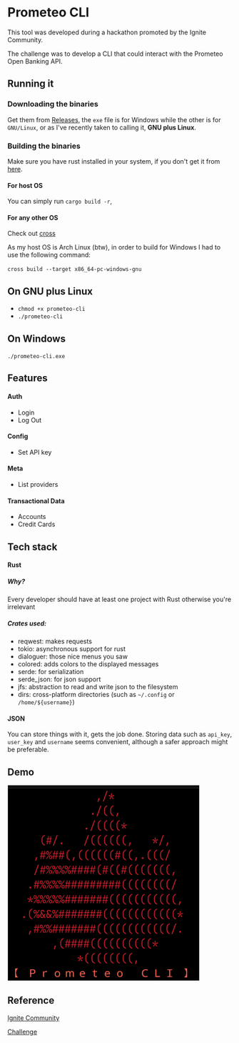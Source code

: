 # Prometeo CLI

This tool was developed during a hackathon promoted by the Ignite Community.

The challenge was to develop a CLI that could interact with the Prometeo Open Banking API.

## Running it

### Downloading the binaries

Get them from [Releases](https://github.com/system32uwu/prometeo-cli/releases/tag/1.0.0), the `exe` file is for Windows while the other is for `GNU/Linux`, or as I've recently taken to calling it, **GNU plus Linux**.

### Building the binaries

Make sure you have rust installed in your system, if you don't get it from [here](https://www.rust-lang.org/tools/install).

#### For host OS

You can simply run `cargo build -r`, 

#### For any other OS

Check out [cross](https://github.com/cross-rs/cross)

As my host OS is Arch Linux (btw), in order to build for Windows I had to use the following command:

`cross build --target x86_64-pc-windows-gnu`

## On GNU plus Linux

- `chmod +x prometeo-cli`
- `./prometeo-cli`

## On Windows

`./prometeo-cli.exe`

## Features

#### Auth

- Login
- Log Out

#### Config

- Set API key

#### Meta

- List providers

#### Transactional Data

- Accounts
- Credit Cards

## Tech stack

#### Rust

##### Why?

Every developer should have at least one project with Rust otherwise you're irrelevant

##### Crates used:

- reqwest: makes requests
- tokio: asynchronous support for rust
- dialoguer: those nice menus you saw
- colored: adds colors to the displayed messages
- serde: for serialization
- serde_json: for json support
- jfs: abstraction to read and write json to the filesystem
- dirs: cross-platform directories (such as `~/.config` or `/home/${username}`) 

#### JSON

You can store things with it, gets the job done. Storing data such as  `api_key`, `user_key` and `username` seems convenient, although a safer approach might be preferable.

## Demo

[![Demo](./demo.png)](https://www.youtube.com/watch?v=AbrzzaQqG5M "Prometeo CLI Demo")

## Reference

[Ignite Community](https://joinignitecommunity.com/)

[Challenge](https://joinignitecommunity.com/desafio-cli/)